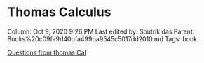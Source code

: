 # Thomas Calculus

Column: Oct 9, 2020 9:26 PM
Last edited by: Soutrik das
Parent: Books%20c09fa9d40bfa499ba9545c5017dd2010.md
Tags: book

[Questions from thomas Cal](Thomas%20Calculus%20d18ebe938b2443e9811a1fafabd3e113/Questions%20from%20thomas%20Cal%203fc53fdcbc994b8f9f4997af377e9267.md)